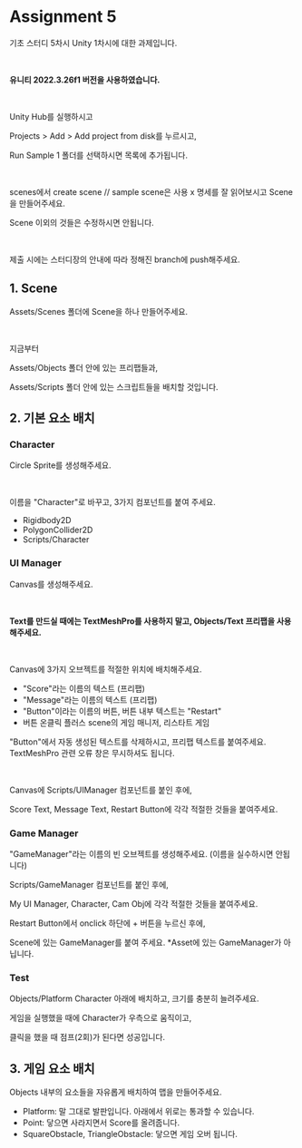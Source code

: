 # Assignment 5

기초 스터디 5차시 Unity 1차시에 대한 과제입니다.

<br/>

**유니티 2022.3.26f1 버전을 사용하였습니다.**

<br/>

Unity Hub를 실행하시고

Projects > Add > Add project from disk를 누르시고,

Run Sample 1 폴더를 선택하시면 목록에 추가됩니다.

<br/>

scenes에서 create scene // sample scene은 사용 x
명세를 잘 읽어보시고 Scene을 만들어주세요.

Scene 이외의 것들은 수정하시면 안됩니다.

<br/>

제출 시에는 스터디장의 안내에 따라 정해진 branch에 push해주세요.

## 1. Scene

Assets/Scenes 폴더에 Scene을 하나 만들어주세요.

<br/>

지금부터 

Assets/Objects 폴더 안에 있는 프리팹들과,

Assets/Scripts 폴더 안에 있는 스크립트들을 배치할 것입니다.

## 2. 기본 요소 배치

### Character

Circle Sprite를 생성해주세요.

<br/>

이름을 "Character"로 바꾸고, 3가지 컴포넌트를 붙여 주세요.

- Rigidbody2D
- PolygonCollider2D
- Scripts/Character

### UI Manager

Canvas를 생성해주세요.

<br/>

**Text를 만드실 때에는 TextMeshPro를 사용하지 말고, Objects/Text 프리팹을 사용해주세요.**

<br/>

Canvas에 3가지 오브젝트를 적절한 위치에 배치해주세요.
- "Score"라는 이름의 텍스트 (프리팹)
- "Message"라는 이름의 텍스트 (프리팹)
- "Button"이라는 이름의 버튼, 버튼 내부 텍스트는 "Restart"
- 버튼 온클릭 플러스 scene의 게임 매니저, 리스타트 게임

"Button"에서 자동 생성된 텍스트를 삭제하시고, 프리팹 텍스트를 붙여주세요.
TextMeshPro 관련 오류 창은 무시하셔도 됩니다.

<br/>

Canvas에 Scripts/UIManager 컴포넌트를 붙인 후에,

Score Text, Message Text, Restart Button에 각각 적절한 것들을 붙여주세요.

### Game Manager

"GameManager"라는 이름의 빈 오브젝트를 생성해주세요.
(이름을 실수하시면 안됩니다)

Scripts/GameManager 컴포넌트를 붙인 후에,

My UI Manager, Character, Cam Obj에 각각 적절한 것들을 붙여주세요.

Restart Button에서 onclick 하단에 + 버튼을 누르신 후에,

Scene에 있는 GameManager를 붙여 주세요. *Asset에 있는 GameManager가 아닙니다.

### Test

Objects/Platform Character 아래에 배치하고, 크기를 충분히 늘려주세요.

게임을 실행했을 때에 Character가 우측으로 움직이고,

클릭을 했을 때 점프(2회)가 된다면 성공입니다.

## 3. 게임 요소 배치

Objects 내부의 요소들을 자유롭게 배치하여 맵을 만들어주세요.

- Platform: 말 그대로 발판입니다. 아래에서 위로는 통과할 수 있습니다.
- Point: 닿으면 사라지면서 Score를 올려줍니다.
- SquareObstacle, TriangleObstacle: 닿으면 게임 오버 됩니다.
